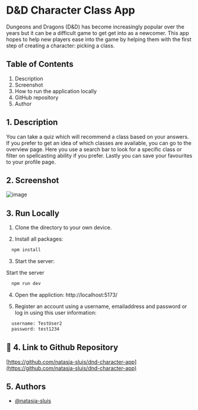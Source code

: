 # D&D Character Class App

Dungeons and Dragons (D&D) has become increasingly popular over the years but it can be a difficult game to get get into as a newcomer. This app hopes to help new players ease into the game by helping them with the first step of creating a character: picking a class.

## Table of Contents
1. Description
2. Screenshot
3. How to run the application locally
4. GitHub repository
5. Author

## 1. Description

You can take a quiz which will recommend a class based on your answers. If you prefer to get an idea of which classes are available, you can go to the overview page. Here you use a search bar to look for a specific class or filter on spellcasting ability if you prefer. Lastly you can save your favourites to your profile page.

## 2. Screenshot

![image](https://github.com/user-attachments/assets/30a3d4ec-1de6-4cbf-8fb1-2834c36b9bc8)


## 3. Run Locally

1. Clone the directory to your own device.

2. Install all packages:

```bash
  npm install
```

3. Start the server: 

Start the server

```bash
  npm run dev
```
4. Open the appliction: http://localhost:5173/

3. Register an account using a username, emailaddress and password or log in using this user information:

```bash
  username: TestUser2
  password: test1234
```

## 🔗 4. Link to Github Repository

[https://github.com/natasja-sluis/dnd-character-app](https://github.com/natasja-sluis/dnd-character-app)

## 5. Authors

- [@natasja-sluis](https://www.github.com/natasja-sluis)
